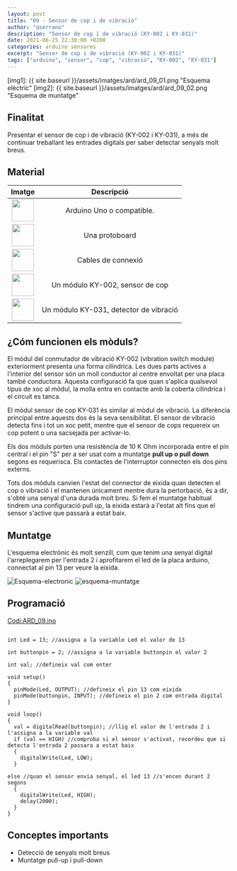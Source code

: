 ```yaml
---
layout: post
title: "09 - Sensor de cop i de vibració"
author: "qserrano"
description: "Sensor de cop i de vibració (KY-002 i KY-031)"
date: 2021-06-25 22:30:00 +0200
categories: arduino sensores
excerpt: "Sensor de cop i de vibració (KY-002 i KY-031)"
tags: ["arduino", "sensor", "cop", "vibració", "KY-002", "KY-031"]
---
```


[img1]: {{ site.baseurl }}/assets/imatges/ard/ard_09_01.png "Esquema elèctric"
[img2]: {{ site.baseurl }}/assets/imatges/ard/ard_09_02.png "Esquema de muntatge"

## Finalitat

Presentar el sensor de cop i de vibració (KY-002 i KY-031), a més de continuar treballant les entrades digitals per saber detectar senyals molt breus.

## Material

| Imatge | Descripció |
| :----: | :---------:|
| <img src="{{ site.baseurl }}/assets/imatges/mat/mat_unor3.png" width="50" height="50"> | Arduino Uno o compatible. |
| <img src="{{ site.baseurl }}/assets/imatges/mat/mat_protoboard.png" width="50" height="50"> | Una protoboard |
| <img src="{{ site.baseurl }}/assets/imatges/mat/mat_cables.png" width="50" height="50"> | Cables de connexió |
| <img src="{{ site.baseurl }}/assets/imatges/mat/mat_KY-002.png" width="50" height="50"> | Un módulo KY-002, sensor de cop |
| <img src="{{ site.baseurl }}/assets/imatges/mat/mat_KY-031.png" width="50" height="50"> | Un módulo KY-031, detector de vibració |

## ¿Cóm funcionen els mòduls?

El mòdul del conmutador de vibració KY-002 (vibration switch module) exteriorment presenta una forma cilíndrica. Les dues parts actives a l'interior del sensor són un moll conductor al centre envoltat per una placa també conductora. Aquesta configuració fa que quan s'aplica
qualsevol tipus de xoc al mòdul, la molla entra en contacte amb la coberta cilíndrica i el circuit es tanca.

El mòdul sensor de cop KY-031 és similar al mòdul de vibració. La diferència principal entre aquests dos és la seva sensibilitat. El sensor de vibració detecta fins i tot un xoc petit, mentre que el sensor de cops requereix un cop potent o una sacsejada per activar-lo.

Els dos mòduls porten una resistència de 10 K Ohm incorporada entre el pin central i el pin "S" per a ser usat com a muntatge **pull up o pull down** segons es requerisca. Els contactes de l'interruptor connecten els dos pins externs.

Tots dos mòduls canvien l'estat del connector de eixida quan detecten el cop o vibració i el mantenen únicament mentre dura la pertorbació, és a dir, s'obté una senyal d'una durada molt breu. Si fem el muntatge habitual tindrem una configuració pull up, la eixida estarà a l'estat alt fins que el sensor s'active que passarà a estat baix.

## Muntatge

L'esquema electrònic és molt senzill, com que tenim una senyal digital l'arreplegarem per l'entrada 2 i aprofitarem el led de la placa arduino, connectat al pin 13 per veure la eixida.

![Esquema-electronic](../imatges/ard/ard_09_01.png)
![esquema-muntatge](../imatges/ard/ard_09_02.png)

## Programació

[Codi:ARD_09.ino](../codi/ARD_09.ino)

```Arduino

int Led = 13; //assigna a la variable Led el valor de 13

int buttonpin = 2; //assigna a la variable buttonpin el valor 2

int val; //defineix val com enter

void setup()
{
  pinMode(Led, OUTPUT); //defineix el pin 13 com eixida
  pinMode(buttonpin, INPUT); //defineix el pin 2 com entrada digital
}

void loop()
{
  val = digitalRead(buttonpin); //llig el valor de l'entrada 2 i l'assigna a la variable val
  if (val == HIGH) //comproba si el sensor s'activat, recordeu que si detecta l'entrada 2 passara a estat baix
  {
    digitalWrite(Led, LOW);
  }

else //quan el sensor envia senyal, el led 13 //s'encen durant 2 segons
  {
    digitalWrite(Led, HIGH);
    delay(2000);
  }
}
```

## Conceptes importants

- Detecció de senyals molt breus
- Muntatge pull-up i pull-down